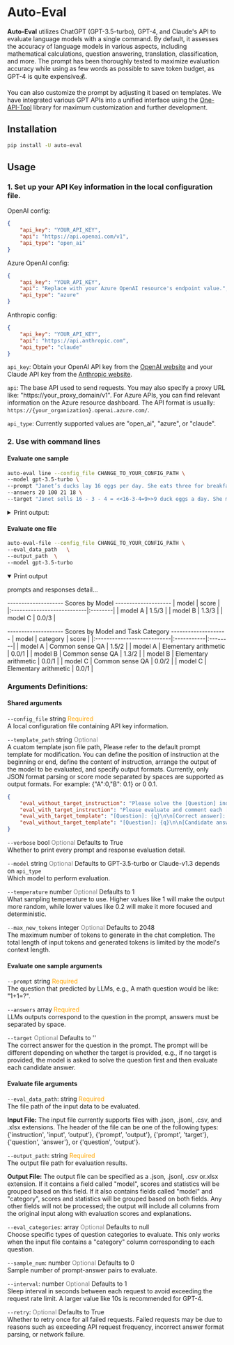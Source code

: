 # Auto-Eval

**Auto-Eval** utilizes ChatGPT (GPT-3.5-turbo), GPT-4, and Claude's API to evaluate language models with a single command. By default, it assesses the accuracy of language models in various aspects, including mathematical calculations, question answering, translation, classification, and more. The prompt has been thoroughly tested to maximize evaluation accuracy while using as few words as possible to save token budget, as GPT-4 is quite expensive💰.

You can also customize the prompt by adjusting it based on templates. We have integrated various GPT APIs into a unified interface using the [One-API-Tool](https://github.com/muximus3/OneAPI) library for maximum customization and further development.


## Installation
```sh
pip install -U auto-eval
```

## Usage
### 1. Set up your API Key information in the local configuration file.

OpenAI config:
```json
{
    "api_key": "YOUR_API_KEY",
    "api": "https://api.openai.com/v1",
    "api_type": "open_ai"
}
```
Azure OpenAI config:
```json
{
    "api_key": "YOUR_API_KEY",
    "api": "Replace with your Azure OpenAI resource's endpoint value.",
    "api_type": "azure"
}
```
Anthropic config:
```json
{
    "api_key": "YOUR_API_KEY",
    "api": "https://api.anthropic.com",
    "api_type": "claude"
}
```
`api_key`: Obtain your OpenAI API key from the [OpenAI website](https://platform.openai.com/account/api-keys) and your Claude API key from the [Anthropic website](https://console.anthropic.com/account/keys).

`api`: The base API used to send requests. You may also specify a proxy URL like: "https://your_proxy_domain/v1". For Azure APIs, you can find relevant information on the Azure resource dashboard. The API format is usually: `https://{your_organization}.openai.azure.com/`.

`api_type`: Currently supported values are "open_ai", "azure", or "claude".



### 2. Use with command lines
#### Evaluate one sample
```sh
auto-eval line --config_file CHANGE_TO_YOUR_CONFIG_PATH \
--model gpt-3.5-turbo \
--prompt "Janet’s ducks lay 16 eggs per day. She eats three for breakfast every morning and bakes muffins for her friends every day with four. She sells the remainder at the farmers' market daily for $2 per fresh duck egg. How much in dollars does she make every day at the farmers' market?" \
--answers 20 100 21 18 \
--target "Janet sells 16 - 3 - 4 = <<16-3-4=9>>9 duck eggs a day. She makes 9 * 2 = $<<9*2=18>>18 every day at the farmer’s market. #### 18"
```
<details> <summary>Print output:</summary>

```text

Using prompt template:
 {
  "eval_with_target_instruction": "Please evaluate and comment each [Candidate answer] based on the [Correct answer]. Then output all [Candidate answer] scores (0-1) in a summary format of {\"number\": \"score\"}, e.g, {\"A\": \"0.2\", \"B\": \"0.8\"}",
  "eval_with_target_template": "[Question]: {q}\n\n[Correct answer]: {target}\n\n[Candidate answer]:\n{options}\n\n[System]:\n{instruction}",
  "eval_without_target_instruction": "Please solve the [Question] independently to obtain the [Correct answer], and then evaluate and comment each [Candidate answer] based on the [Correct answer]. Finally, output all [Candidate answers] scores (0-1) in a summary format of {\"number\": \"score\"}, e.g, {\"A\": \"0.2\", \"B\": \"0.8\"}",
  "eval_without_target_template": "[Question]: {q}\n\n[Candidate answer]:\n{options}\n\n[System]:\n{instruction}"
}

-------------------- prompt detail 🚀  --------------------

[Question]: Janet’s ducks lay 16 eggs per day. She eats three for breakfast every morning and bakes muffins for her friends every day with four. She sells the remainder at the farmers' market daily for  per fresh duck egg. How much in dollars does she make every day at the farmers' market?

[Correct answer]: Janet sells 16 - 3 - 4 = <<16-3-4=9>>9 duck eggs a day. She makes 9 * 2 = $<<9*2=18>>18 every day at the farmer’s market. #### 18

[Candidate answer]:
A. 20
B. 100
C. 21
D. 18

[System]:
Please evaluate and comment each [Candidate answer] based on the [Correct answer]. Then output all [Candidate answer] scores (0-1) in a summary format of {"number": "score"}, e.g, {"A": "0.2", "B": "0.8"}

-------------------- prompt end --------------------
-------------------- response detail ⭐️ --------------------

 Here are the evaluations and scores for each [Candidate answer]:

A. 20 
Comment: Incorrect. The correct calculation is 16 - 3 - 4 = 9 eggs sold. 9 * $2 = $18. 
Score: 0

B. 100
Comment: Incorrect. The calculation overestimates the number of eggs sold and the price per egg. 
Score: 0  

C. 21
Comment: Incorrect. The calculation is close but rounds up the number of eggs sold to 10 instead of 9. 
Score: 0.2  

D. 18
Comment: Correct. The candidate calculates that Janet sells 9 eggs and makes $18 per day. 
Score: 1

Summary: 
{"A": "0", 
"B": "0",
"C": "0.2",
"D": "1"}

-------------------- response end --------------------


SCORE:
[0.0, 0.0, 0.2, 1.0]
```
</details>


#### Evaluate one file
```sh
auto-eval-file --config_file CHANGE_TO_YOUR_CONFIG_PATH \
--eval_data_path   \
--output_path  \
--model gpt-3.5-turbo 
```
<details open> <summary> Print output</summary>


prompts and responses detail...

-------------------- Scores by Model --------------------
| model                      | score   |
|:---------------------------|:--------|
| model A       | 1.5/3   |
| model B | 1.3/3   |
| model C          | 0.0/3   |

-------------------- Scores by Model and Task Category --------------------
| model                      | category   | score   |
|:---------------------------|:-----------|:--------|
| model A       | Common sense QA   | 1.5/2   |
| model A       | Elementary arithmetic   | 0.0/1   |
| model B | Common sense QA   | 1.3/2   |
| model B | Elementary arithmetic   | 0.0/1   |
| model C           | Common sense QA   | 0.0/2   |
| model C           | Elementary arithmetic   | 0.0/1   |

</details>

### Arguments Definitions:

#### Shared arguments
`--config_file` string <span style="color:orange">Required</span> <br>A local configuration file containing API key information.

`--template_path` string <span style="color:grey">Optional</span> <br> A cuatom template json file path, Please refer to the default prompt template for modification. You can define the position of instruction at the beginning or end, define the content of instruction, arrange the output of the model to be evaluated, and specify output formats. Currently, only JSON format parsing or score mode separated by spaces are supported as output formats. For example: {"A":0,"B": 0.1} or 0 0.1.
```json
{
    "eval_without_target_instruction": "Please solve the [Question] independently to obtain the [Correct answer], and then evaluate and comment each [Candidate answer] based on the [Correct answer]. Finally, output all [Candidate answers] scores (0-1) in a summary format of {\"number\": \"score\"}, e.g, {\"A\": \"0.2\", \"B\": \"0.8\"}",
    "eval_with_target_instruction": "Please evaluate and comment each [Candidate answer] based on the [Correct answer]. Then output all [Candidate answer] scores (0-1) in a summary format of {\"number\": \"score\"}, e.g, {\"A\": \"0.2\", \"B\": \"0.8\"}",
    "eval_with_target_template": "[Question]: {q}\n\n[Correct answer]: {target}\n\n[Candidate answer]:\n{options}\n\n[System]:\n{instruction}",
    "eval_without_target_template": "[Question]: {q}\n\n[Candidate answer]:\n{options}\n\n[System]:\n{instruction}" 
}
```


`--verbose` bool <span style="color:grey">Optional</span> Defaults to True <br> Whether to print every prompt and response evaluation detail.

`--model` string <span style="color:grey">Optional</span>  Defaults to GPT-3.5-turbo or Claude-v1.3 depends on `api_type`<br> Which model to perform evaluation.

`--temperature` number <span style="color:grey">Optional</span> Defaults to 1 <br>What sampling temperature to use.  Higher values like 1 will make the output more random, while lower values like 0.2 will make it more focused and deterministic.

`--max_new_tokens` integer <span style="color:grey">Optional</span> Defaults to 2048 <br>
The maximum number of tokens to generate in the chat completion.
The total length of input tokens and generated tokens is limited by the model's context length.

#### Evaluate one sample arguments

`--prompt` string <span style="color:orange">Required</span> <br>
The question that predicted by LLMs, e.g., A math question would be like: "1+1=?".

`--answers` array <span style="color:orange">Required</span> <br>
LLMs outputs correspond to the question in the prompt, answers must be separated by space.

`--target` <span style="color:grey">Optional</span> Defaults to \'\'<br> The correct answer for the question in the prompt. The prompt will be different depending on whether the target is provided, e.g., if no target is provided, the model is asked to solve the question first and then evaluate each candidate answer.

#### Evaluate file arguments

`--eval_data_path`: string <span style="color:orange">Required</span> <br>The file path of the input data to be evaluated.<br>

**Input File:**
The input file currently supports files with .json, .jsonl, .csv, and .xlsx extensions. The header of the file can be one of the following types: {'instruction', 'input', ‘output’}, {'prompt', 'output'}, {'prompt', 'target'}, {'question', 'answer'}, or {'question', 'output'}.

`--output_path`: string <span style="color:orange">Required</span> <br>The output file path for evaluation results.

**Output File:**
The output file can be specified as a .json, .jsonl, .csv or.xlsx extension. If it contains a field called "model", scores and statistics will be grouped based on this field. If it also contains fields called "model" and "category", scores and statistics will be grouped based on both fields. Any other fields will not be processed; the output will include all columns from the original input along with evaluation scores and explanations.

`--eval_categories`: array <span style="color:grey">Optional</span> Defaults to null <br> Choose specific types of question categories to evaluate. This only works when the input file contains a "category" column corresponding to each question.

`--sample_num`: number <span style="color:grey">Optional</span> Defaults to 0<br>Sample number of prompt-answer pairs to evaluate.

`--interval`: number <span style="color:grey">Optional</span> Defaults to 1 <br> Sleep interval in seconds between each request to avoid exceeding the request rate limit. A larger value like 10s is recommended for GPT-4.

`--retry`:  <span style="color:grey">Optional</span> Defaults to True <br> Whether to retry once for all failed requests. Failed requests may be due to reasons such as exceeding API request frequency, incorrect answer format parsing, or network failure.